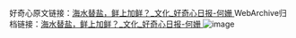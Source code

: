 好奇心原文链接：[海水替盐，鲜上加鲜？_文化_好奇心日报-何姗 ](https://www.qdaily.com/articles/10259.html)
WebArchive归档链接：[海水替盐，鲜上加鲜？_文化_好奇心日报-何姗 ](http://web.archive.org/web/20190623155921/https://www.qdaily.com/articles/10259.html)
![image](http://ww3.sinaimg.cn/large/007d5XDply1g3vvshkosyj30u02mx1kx)